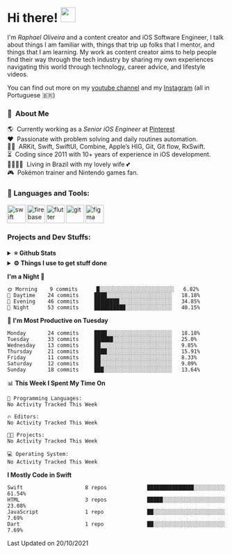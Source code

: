 # Hi there! <img src="https://github.com/TheDudeThatCode/TheDudeThatCode/blob/master/Assets/Hi.gif" width="34">

I'm _Raphael Oliveira_ and a content creator and iOS Software Engineer, I talk about things I am familiar with, things that trip up folks that I mentor, and things that I am learning. My work as content creator aims to help people find their way through the tech industry by sharing my own experiences navigating this world through technology, career advice, and lifestyle videos.

You can find out more on my [youtube channel](https://www.youtube.com/channel/UClK-o4olF-Y0k5zBHjezTAA) and my [Instagram](https://instagram.com/rapholivera) (all in Portuguese :brazil:)

<!--
<img align="right" alt="GIF" src="https://spotify-github-profile.vercel.app/api/view?uid=12167963754&cover_image=true&theme=default&bar_color=ffffff&bar_color_cover=true"/>
-->
### :space_invader: &nbsp;About Me

:earth_americas: &nbsp;Currently working as a _Senior iOS Engineer_ at [Pinterest](https://www.pinterest.com)\
:heart: &nbsp;Passionate with problem solving and daily routines automation.\
:technologist: &nbsp;ARKit, Swift, SwiftUI, Combine, Apple’s HIG, Git, Git flow, RxSwift.\
:hourglass_flowing_sand: &nbsp;Coding since 2011 with 10+ years of experience in iOS development.\
:family_man_woman_girl_girl: &nbsp;Living in Brazil with my lovely wife :two_hearts:\
:video_game: &nbsp;Pokémon trainer and Nintendo games fan.

### 🔨 Languages and Tools:
<a href="https://developer.apple.com/swift/" target="_blank"> <img align="left" src="https://raw.githubusercontent.com/rahul-jha98/github_readme_icons/main/language_and_tools/square/swift/swift.svg" alt="swift" height="42px"/> </a> 
<a href="https://firebase.google.com/" target="_blank"> <img align="left" src="https://raw.githubusercontent.com/rahul-jha98/github_readme_icons/main/language_and_tools/square/firebase/firebase.svg" alt="firebase" height ="42px"/> </a>
<a href="https://flutter.dev" target="_blank"><img align="left" alt="flutter" height ="42px" src="https://raw.githubusercontent.com/rahul-jha98/github_readme_icons/main/language_and_tools/square/flutter/flutter.svg"></a>
<a href="https://git-scm.com/" target="_blank"> <img src="https://raw.githubusercontent.com/rahul-jha98/github_readme_icons/main/language_and_tools/square/git-scm/git-scm.svg" align="left" alt="git" height='42px'/> </a>
<a href="https://www.figma.com/" target="_blank"> <img src="https://raw.githubusercontent.com/rahul-jha98/github_readme_icons/main/language_and_tools/square/figma/figma.svg" alt="figma" height='42px'/> </a>


### Projects and Dev Stuffs:

<details>	
  <summary><b>⭐ Github Stats</b></summary>
  <br />
  <img src="https://github-readme-stats.vercel.app/api?username=rapholivera&show_icons=true&theme=tokyonight"/>
</details>
 
<details>	
  <br />
  <summary><b>⚙️ Things I use to get stuff done</b></summary>
  	<ul>
  	    <li><b>OS:</b> macOS Monterrey 12.4</li>
	    <li><b>Laptop: </b> MacBook Pro (i7, 2019)</li>
  	    <li><b>Browser: </b> Safari</li>
	    <li><b>Terminal: </b> ZSH: Oh My Zsh (PowerLevel10k)</li>
	    <li><b>Code Editor:</b> XCode and Android Studio</li>
	    <li><b>To Stay Updated:</b> Twitter, Youtube and Instagram.</li>
	</ul>	
</details>

**I'm a Night 🦉** 

```text
🌞 Morning    9 commits      █░░░░░░░░░░░░░░░░░░░░░░░░   6.82% 
🌆 Daytime    24 commits     ████░░░░░░░░░░░░░░░░░░░░░   18.18% 
🌃 Evening    46 commits     ████████░░░░░░░░░░░░░░░░░   34.85% 
🌙 Night      53 commits     ██████████░░░░░░░░░░░░░░░   40.15%

```
📅 **I'm Most Productive on Tuesday** 

```text
Monday       24 commits     ████░░░░░░░░░░░░░░░░░░░░░   18.18% 
Tuesday      33 commits     ██████░░░░░░░░░░░░░░░░░░░   25.0% 
Wednesday    13 commits     ██░░░░░░░░░░░░░░░░░░░░░░░   9.85% 
Thursday     21 commits     ████░░░░░░░░░░░░░░░░░░░░░   15.91% 
Friday       11 commits     ██░░░░░░░░░░░░░░░░░░░░░░░   8.33% 
Saturday     12 commits     ██░░░░░░░░░░░░░░░░░░░░░░░   9.09% 
Sunday       18 commits     ███░░░░░░░░░░░░░░░░░░░░░░   13.64%

```


📊 **This Week I Spent My Time On** 

```text
💬 Programming Languages: 
No Activity Tracked This Week

🔥 Editors: 
No Activity Tracked This Week

🐱‍💻 Projects: 
No Activity Tracked This Week

💻 Operating System: 
No Activity Tracked This Week

```

**I Mostly Code in Swift** 

```text
Swift                    8 repos             ███████████████░░░░░░░░░░   61.54% 
HTML                     3 repos             █████░░░░░░░░░░░░░░░░░░░░   23.08% 
JavaScript               1 repo              ██░░░░░░░░░░░░░░░░░░░░░░░   7.69% 
Dart                     1 repo              ██░░░░░░░░░░░░░░░░░░░░░░░   7.69%

```



 Last Updated on 20/10/2021
<!--END_SECTION:waka-->
